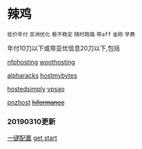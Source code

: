 # 辣鸡
`低价年付` `亚洲优化` `极不稳定` `随时跑路` `带aff` `金刚` `学费` 

年付10刀以下或带亚优信息20刀以下,包括

[nfphosting](https://portal.nfphosting.com) 
[woothosting](https://www.woothosting.com/pulse)

[alpharacks](https://www.alpharacks.com/myrack)
[hostmybytes](https://clients.hostmybytes.com)

[hostedsimply](https://secure.hostedsimply.com)
[vpsao](https://www.vpsao.com/hub)

[pnzhost](https://harmony.pnzhost.com)
~~[hiformance](https://my.hiformance.com)~~
### 20190310更新
[一键配置](/ins) [get start](/main)



